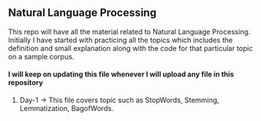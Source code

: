 ## Natural Language Processing


This repo will have all the material related to Natural Language Processing. Initially I have started with practicing all the topics which includes the 
definition and small explanation along with the code for that particular topic on a sample corpus. 


#### I will keep on updating this file whenever I will upload any file in this repository
1. Day-1 -> This file covers topic such as StopWords, Stemming, Lemmatization, BagofWords.
